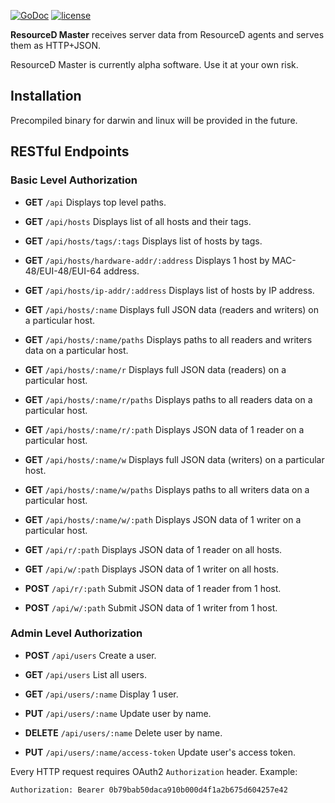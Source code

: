 [![GoDoc](https://godoc.org/github.com/resourced/resourced-master?status.svg)](http://godoc.org/github.com/resourced/resourced-master) [![license](http://img.shields.io/badge/license-MIT-red.svg?style=flat)](https://raw.githubusercontent.com/resourced/resourced-master/master/LICENSE.md)

**ResourceD Master** receives server data from ResourceD agents and serves them as HTTP+JSON.

ResourceD Master is currently alpha software. Use it at your own risk.


## Installation

Precompiled binary for darwin and linux will be provided in the future.


## RESTful Endpoints

### Basic Level Authorization

* **GET** `/api` Displays top level paths.

* **GET** `/api/hosts` Displays list of all hosts and their tags.

* **GET** `/api/hosts/tags/:tags` Displays list of hosts by tags.

* **GET** `/api/hosts/hardware-addr/:address` Displays 1 host by MAC-48/EUI-48/EUI-64 address.

* **GET** `/api/hosts/ip-addr/:address` Displays list of hosts by IP address.

* **GET** `/api/hosts/:name` Displays full JSON data (readers and writers) on a particular host.

* **GET** `/api/hosts/:name/paths` Displays paths to all readers and writers data on a particular host.

* **GET** `/api/hosts/:name/r` Displays full JSON data (readers) on a particular host.

* **GET** `/api/hosts/:name/r/paths` Displays paths to all readers data on a particular host.

* **GET** `/api/hosts/:name/r/:path` Displays JSON data of 1 reader on a particular host.

* **GET** `/api/hosts/:name/w` Displays full JSON data (writers) on a particular host.

* **GET** `/api/hosts/:name/w/paths` Displays paths to all writers data on a particular host.

* **GET** `/api/hosts/:name/w/:path` Displays JSON data of 1 writer on a particular host.

* **GET** `/api/r/:path` Displays JSON data of 1 reader on all hosts.

* **GET** `/api/w/:path` Displays JSON data of 1 writer on all hosts.

* **POST** `/api/r/:path` Submit JSON data of 1 reader from 1 host.

* **POST** `/api/w/:path` Submit JSON data of 1 writer from 1 host.


### Admin Level Authorization

* **POST** `/api/users` Create a user.

* **GET** `/api/users` List all users.

* **GET** `/api/users/:name` Display 1 user.

* **PUT** `/api/users/:name` Update user by name.

* **DELETE** `/api/users/:name` Delete user by name.

* **PUT** `/api/users/:name/access-token` Update user's access token.



Every HTTP request requires OAuth2 `Authorization` header. Example:
```
Authorization: Bearer 0b79bab50daca910b000d4f1a2b675d604257e42
```